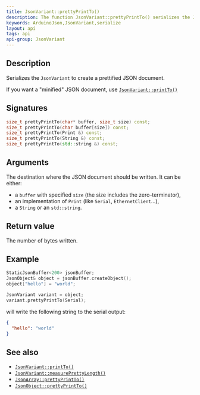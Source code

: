 ```yaml
---
title: JsonVariant::prettyPrintTo()
description: The function JsonVariant::prettyPrintTo() serializes the JsonVariant to create a prettified JSON document.
keywords: ArduinoJson,JsonVariant,serialize
layout: api
tags: api
api-group: JsonVariant
---
```


## Description

Serializes the `JsonVariant` to create a prettified JSON document.

If you want a "minified" JSON document, use [`JsonVariant::printTo()`]({{site.baseurl}}/api/jsonvariant/printto/)

## Signatures

```c++
size_t prettyPrintTo(char* buffer, size_t size) const;
size_t prettyPrintTo(char buffer[size]) const;
size_t prettyPrintTo(Print &) const;
size_t prettyPrintTo(String &) const;
size_t prettyPrintTo(std::string &) const;
```

## Arguments

The destination where the JSON document should be written.
It can be either:

* a `buffer` with specified `size` (the size includes the zero-terminator),
* an implementation of `Print` (like `Serial`, `EthernetClient`...),
* a `String` or an `std::string`.

## Return value

The number of bytes written.

## Example

```c++
StaticJsonBuffer<200> jsonBuffer;
JsonObject& object = jsonBuffer.createObject();
object["hello"] = "world";

JsonVariant variant = object;
variant.prettyPrintTo(Serial);
```

will write the following string to the serial output:

```json
{
  "hello": "world"
}
```

## See also

* [`JsonVariant::printTo()`]({{site.baseurl}}/api/jsonvariant/printto/)
* [`JsonVariant::measurePrettyLength()`]({{site.baseurl}}/api/jsonvariant/measureprettylength/)
* [`JsonArray::prettyPrintTo()`]({{site.baseurl}}/api/jsonarray/prettyprintto/)
* [`JsonObject::prettyPrintTo()`]({{site.baseurl}}/api/jsonobject/prettyprintto/)
